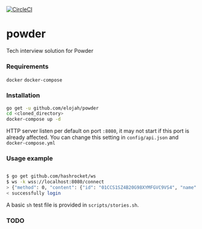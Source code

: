 [![CircleCI](https://circleci.com/gh/Elojah/powder/tree/master.svg?style=svg&circle-token=53f826c3f3cd02c2e3c5503c53618a9e1d34a6f0)](https://app.circleci.com/github/Elojah/powder/pipelines)


# powder
Tech interview solution for Powder

### Requirements

`docker`
`docker-compose`

### Installation

```sh
go get -u github.com/elojah/powder
cd <cloned_directory>
docker-compose up -d
```

HTTP server listen per default on port `:8080`, it may not start if this port is already affected.
You can change this setting in `config/api.json` and `docker-compose.yml`

### Usage example

```sh

$ go get github.com/hashrocket/ws
$ ws -k wss://localhost:8080/connect
> {"method": 0, "content": {"id": "01CCS1SZ4B20G98XYMFGVC9VS4", "name": "roberta"}}
< successfully login

```
A basic `sh` test file is provided in `scripts/stories.sh`.

### TODO
